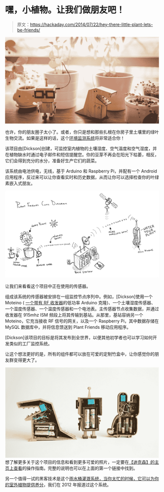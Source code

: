 # 嘿，小植物。让我们做朋友吧！

> 原文：<https://hackaday.com/2014/07/22/hey-there-little-plant-lets-be-friends/>

![poster_01_01](img/da41e240f901b95523cfe3f332b86e63.png)

也许，你的朋友圈子太小了。或者，你只是想和那些扎根在你房子里土壤里的绿叶生物交流。如果是这样的话，这个[环境监测系统](http://hackaday.io/project/1982)将非常适合你！

该项目由[Dickson]创建，可监控室内植物的土壤湿度、空气温度和空气湿度，并在植物缺水时通过电子邮件和短信提醒您。你的豆芽不再会在阳光下枯萎，相反，它们会得到充分的水分，准备好生产它们的蔬菜。

该系统由电池供电，无线，基于 Arduino 和 Raspberry Pi，并配有一个 Android 应用程序，反过来可以让你查看实时和历史数据，从而让你可以选择检查你的叶绿素嵌入式朋友。

[![3116051405904844105](img/494c492cb9aa3e4aa02c638e91db099e.png)](https://hackaday.com/wp-content/uploads/2014/07/3116051405904844105.png)

让我们来看看这个项目中正在使用的传感器。

组成该系统的传感器被安排在一组监控节点序列中。例如，[Dickson]使用一个 Moteino ( [一个带有 RF 收发器](http://lowpowerlab.com/moteino/)的低功率 Arduino 克隆)、一个土壤湿度传感器、一个湿度传感器、一个温度传感器和一个电池表。主传感器节点收集数据，并通过收发器在 915mhz ISM 频段上将其传输到基站。从那里，基站容纳另一个 Moteino，它充当接收 RF 信号的网关，以及一个 Raspberry Pi，其中数据存储在 MySQL 数据库中，并将信息馈送到 Plant Friends 移动应用程序。

[Dickson]该项目的目标是将其发布到全世界，以便其他初学者也可以学习如何开发类似的工厂监控系统。

让这个想法更好的是，所有的组件都可以放在可爱的定制竹盒中，让你感觉你的朋友群变得更大了。

[![poster_04_01](img/10f590c9d41e2c83cb95fbf5091e930f.png)](https://hackaday.com/wp-content/uploads/2014/07/poster_04_01.jpg) 想了解更多关于这个项目的信息和看到更多可爱的照片，一定要在[【迪克森】的主页上查看](http://dicksonchow.com/plantfriends)的操作指南。完整的说明也可以在上面的第一个链接中找到。

另一个值得一试的黑客技术是这个[雨水桶灌溉系统，当你太忙的时候，它可以为你的室外植物提供养分](http://hackaday.com/2012/03/29/rain-barrel-irrigation-system-keeps-your-plants-fed-when-youre-too-busy/)，我们在 2012 年报道过这个系统。